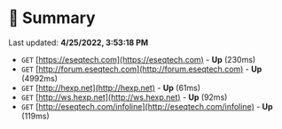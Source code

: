 # 📖 Summary
Last updated: **4/25/2022, 3:53:18 PM**

- `GET` [https://eseqtech.com](https://eseqtech.com) - **Up** (230ms)
- `GET` [http://forum.eseqtech.com](http://forum.eseqtech.com) - **Up** (4992ms)
- `GET` [http://hexp.net](http://hexp.net) - **Up** (61ms)
- `GET` [http://ws.hexp.net](http://ws.hexp.net) - **Up** (92ms)
- `GET` [http://eseqtech.com/infoline](http://eseqtech.com/infoline) - **Up** (119ms)
